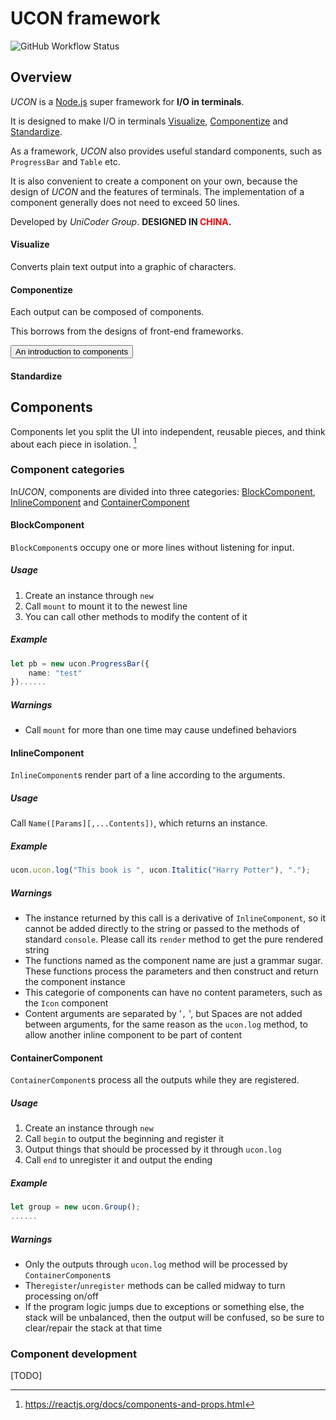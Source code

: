 # UCON framework

![[GitHub Workflow Status](https://https://gitee.com/UniCoderGroup/ucon/)](https://img.shields.io/github/workflow/status/unicodergroup/ucon/Update%20to%20Gitee?label=Update%20to%20Gitee)

## Overview

_UCON_ is a [Node.js](https://nodejs.org/) super framework for **I/O in terminals**.

It is designed to make I/O in terminals [Visualize](#Visualize), [Componentize](#Componentize) and [Standardize](#Standardize).

As a framework, _UCON_ also provides useful standard components, such as `ProgressBar` and `Table` etc.

It is also convenient to create a component on your own, because the design of _UCON_ and the features of terminals. The implementation of a component generally does not need to exceed 50 lines.

Developed by _UniCoder Group_. **DESIGNED IN <span style="color:red">CHINA</span>.**

#### Visualize

Converts plain text output into a graphic of characters.

#### Componentize

Each output can be composed of components.

This borrows from the designs of front-end frameworks.

[<button>An introduction to components</button>](#Components)

#### Standardize

## Components

Components let you split the UI into independent, reusable pieces, and think about each piece in isolation. [^1]

### Component categories

In*UCON*, components are divided into three categories: [BlockComponent](#BlockComponent), [InlineComponent](#InlineComponent) and [ContainerComponent](#ContainerComponent)

#### BlockComponent

`BlockComponent`s occupy one or more lines without listening for input.

##### Usage

1. Create an instance through `new`
2. Call `mount` to mount it to the newest line
3. You can call other methods to modify the content of it

##### Example

```typescript
let pb = new ucon.ProgressBar({
    name: "test"
})......
```

##### Warnings

- Call `mount` for more than one time may cause undefined behaviors

#### InlineComponent

`InlineComponent`s render part of a line according to the arguments.

##### Usage

Call `Name([Params][,...Contents])`, which returns an instance.

##### Example

```typescript
ucon.ucon.log("This book is ", ucon.Italitic("Harry Potter"), ".");
```

##### Warnings

- The instance returned by this call is a derivative of `InlineComponent`, so it cannot be added directly to the string or passed to the methods of standard `console`. Please call its `render` method to get the pure rendered string
- The functions named as the component name are just a grammar sugar. These functions process the parameters and then construct and return the component instance
- This categorie of components can have no content parameters, such as the `Icon` component
- Content arguments are separated by '`,` ', but Spaces are not added between arguments, for the same reason as the `ucon.log` method, to allow another inline component to be part of content

#### ContainerComponent

`ContainerComponent`s process all the outputs while they are registered.

##### Usage

1. Create an instance through `new`
2. Call `begin` to output the beginning and register it
3. Output things that should be processed by it through `ucon.log`
4. Call `end` to unregister it and output the ending

##### Example

```typescript
let group = new ucon.Group();
......
```

##### Warnings

- Only the outputs through `ucon.log` method will be processed by `ContainerComponent`s
- The`register`/`unregister` methods can be called midway to turn processing on/off
- If the program logic jumps due to exceptions or something else, the stack will be unbalanced, then the output will be confused, so be sure to clear/repair the stack at that time

### Component development

[TODO]

[^1]: https://reactjs.org/docs/components-and-props.html
